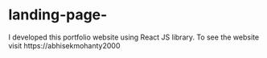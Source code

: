 # landing-page-
I developed this portfolio website using React JS library. To see the website visit https://abhisekmohanty2000
